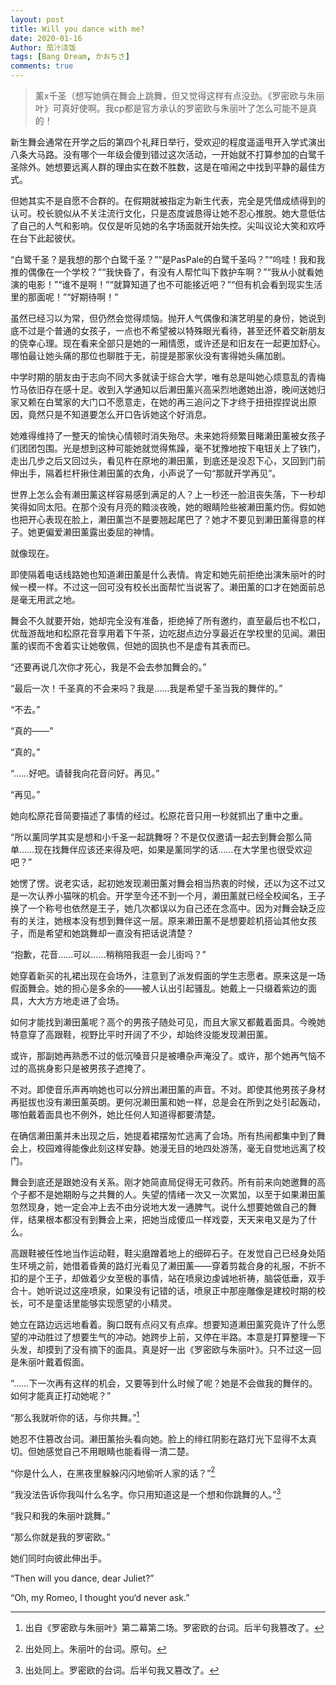 ```yaml
---
layout: post
title: Will you dance with me?
date: 2020-01-16
Author: 茄汁浇饭 
tags: [Bang Dream, かおちさ]
comments: true
---
```


> 薰x千圣（想写她俩在舞会上跳舞，但又觉得这样有点没劲。《罗密欧与朱丽叶》可真好使啊。我cp都是官方承认的罗密欧与朱丽叶了怎么可能不是真的！

新生舞会通常在开学之后的第四个礼拜日举行，受欢迎的程度遥遥甩开入学式演出八条大马路。没有哪个一年级会傻到错过这次活动，一开始就不打算参加的白鹭千圣除外。她想要远离人群的理由实在数不胜数，这是在喧闹之中找到平静的最佳方式。

但她其实不是自愿不合群的。在假期就被指定为新生代表，完全是凭借成绩得到的认可。校长貌似从不关注流行文化，只是态度诚恳得让她不忍心推脱。她大意低估了自己的人气和影响。仅仅是听见她的名字场面就开始失控。尖叫议论大笑和欢呼在台下此起彼伏。

“白鹭千圣？是我想的那个白鹭千圣？”“是PasPale的白鹭千圣吗？”“呜哇！我和我推的偶像在一个学校？”“我快昏了，有没有人帮忙叫下救护车啊？”“我从小就看她演的电影！”“谁不是啊！”“就算知道了也不可能接近吧？”“但有机会看到现实生活里的那面呢！”“好期待啊！”

虽然已经习以为常，但仍然会觉得烦恼。抛开人气偶像和演艺明星的身份，她说到底不过是个普通的女孩子，一点也不希望被以特殊眼光看待，甚至还怀着交新朋友的侥幸心理。现在看来全部只是她的一厢情愿，或许还是和旧友在一起更加舒心。哪怕最让她头痛的那位也聊胜于无，前提是那家伙没有害得她头痛加剧。

中学时期的朋友由于志向不同大多就读于综合大学，唯有总是叫她心烦意乱的青梅竹马依旧存在感十足。收到入学通知以后濑田薰兴高采烈地邀她出游，晚间送她归家又赖在白鹭家的大门口不愿意走，在她的再三追问之下才终于扭扭捏捏说出原因，竟然只是不知道要怎么开口告诉她这个好消息。

她难得维持了一整天的愉快心情顿时消失殆尽。未来她将频繁目睹濑田薰被女孩子们团团包围。光是想到这种可能她就觉得焦躁，毫不犹豫地按下电钮关上了铁门，走出几步之后又回过头，看见杵在原地的濑田薰，到底还是没忍下心，又回到门前伸出手，隔着栏杆揪住濑田薰的衣角，小声说了一句“那就开学再见”。

世界上怎么会有濑田薰这样容易感到满足的人？上一秒还一脸沮丧失落，下一秒却笑得如同太阳。在那个没有月亮的黯淡夜晚，她的眼睛险些被濑田薰灼伤。假如她也把开心表现在脸上，濑田薰岂不是要翘起尾巴了？她才不要见到濑田薰得意的样子。她更偏爱濑田薰露出委屈的神情。

就像现在。

即使隔着电话线路她也知道濑田薰是什么表情。肯定和她先前拒绝出演朱丽叶的时候一模一样。不过这一回可没有校长出面帮忙当说客了。濑田薰的口才在她面前总是毫无用武之地。

舞会不久就要开始，她却完全没有准备，拒绝掉了所有邀约，直至最后也不松口，优哉游哉地和松原花音享用着下午茶，边吃甜点边分享最近在学校里的见闻。濑田薰的锲而不舍着实让她敬佩，但她的固执也不是虚有其表而已。

“还要再说几次你才死心，我是不会去参加舞会的。”

“最后一次！千圣真的不会来吗？我是……我是希望千圣当我的舞伴的。”

“不去。”

“真的——”

“真的。”

“……好吧。请替我向花音问好。再见。”

“再见。”

她向松原花音简要描述了事情的经过。松原花音只用一秒就抓出了重中之重。

“所以薰同学其实是想和小千圣一起跳舞呀？不是仅仅邀请一起去到舞会那么简单……现在找舞伴应该还来得及吧，如果是薰同学的话……在大学里也很受欢迎吧？”

她愣了愣。说老实话，起初她发现濑田薰对舞会相当热衷的时候，还以为这不过又是一次认养小猫咪的机会。开学至今还不到一个月，濑田薰就已经全校闻名，王子换了一个称号也依然是王子，她几次都误以为自己还在念高中。因为对舞会缺乏应有的关注，她根本没有想到舞伴这一层。原来濑田薰不是想要趁机搭讪其他女孩子，而是希望和她跳舞却一直没有把话说清楚？

“抱歉，花音……可以……稍稍陪我逛一会儿街吗？”

她穿着新买的礼裙出现在会场外，注意到了派发假面的学生志愿者。原来这是一场假面舞会。她的担心是多余的——被人认出引起骚乱。她戴上一只缀着紫边的面具，大大方方地走进了会场。

如何才能找到濑田薰呢？高个的男孩子随处可见，而且大家又都戴着面具。今晚她特意穿了高跟鞋，视野比平时开阔了不少，却始终没能发现濑田薰。

或许，那副她再熟悉不过的低沉嗓音只是被嘈杂声淹没了。或许，那个她再气恼不过的高挑身影只是被男孩子遮掩了。

不对。即使音乐声再响她也可以分辨出濑田薰的声音。不对。即使其他男孩子身材再挺拔也没有濑田薰英朗。更何况濑田薰和她一样，总是会在所到之处引起轰动，哪怕戴着面具也不例外，她比任何人知道得都要清楚。

在确信濑田薰并未出现之后，她提着裙摆匆忙逃离了会场。所有热闹都集中到了舞会上，校园难得能像此刻这样安静。她漫无目的地四处游荡，毫无自觉地远离了校门。

舞会到底还是跟她没有关系。刚才她简直局促得无可救药。所有前来向她邀舞的高个子都不是她期盼与之共舞的人。失望的情绪一次又一次累加，以至于如果濑田薰忽然现身，她一定会冲上去不由分说地大发一通脾气。说什么想要她做自己的舞伴，结果根本都没有到舞会上来，把她当成傻瓜一样戏耍，天天来电又是为了什么。

高跟鞋被任性地当作运动鞋，鞋尖磨蹭着地上的细碎石子。在发觉自己已经身处陌生环境之前，她借着昏黄的路灯光看见了濑田薰——穿着剪裁合身的礼服，不折不扣的是个王子，却做着少女至极的事情，站在喷泉边虔诚地祈祷，脑袋低垂，双手合十。她听说过这座喷泉，如果没有记错的话，喷泉正中那座雕像是建校时期的校长，可不是童话里能够实现愿望的小精灵。

她立在路边远远地看着。胸口既有点闷又有点痒。想要知道濑田薰究竟许了什么愿望的冲动胜过了想要生气的冲动。她跨步上前，又停在半路。本意是打算整理一下头发，却摸到了没有摘下的面具。真是好一出《罗密欧与朱丽叶》。只不过这一回是朱丽叶戴着假面。

“……下一次再有这样的机会，又要等到什么时候了呢？她是不会做我的舞伴的。如何才能真正打动她呢？”

“那么我就听你的话，与你共舞。”[^1]

她忍不住篡改台词。濑田薰抬头看向她。脸上的绯红阴影在路灯光下显得不太真切。但她感觉自己不用眼睛也能看得一清二楚。

“你是什么人，在黑夜里躲躲闪闪地偷听人家的话？”[^2]

“我没法告诉你我叫什么名字。你只用知道这是一个想和你跳舞的人。”[^3]

“我只和我的朱丽叶跳舞。”

“那么你就是我的罗密欧。”

她们同时向彼此伸出手。

“Then will you dance, dear Juliet?”

“Oh, my Romeo, I thought you‘d never ask.”

[^1]:出自《罗密欧与朱丽叶》第二幕第二场。罗密欧的台词。后半句我篡改了。

[^2]:出处同上。朱丽叶的台词。原句。

[^3]:出处同上。罗密欧的台词。后半句我又篡改了。

